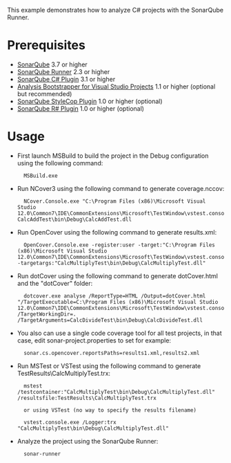 This example demonstrates how to analyze C# projects with the SonarQube Runner.

Prerequisites
=============
* [SonarQube](http://www.sonarsource.org/downloads/) 3.7 or higher
* [SonarQube Runner](http://docs.codehaus.org/x/N4KxDQ) 2.3 or higher
* [SonarQube C# Plugin](http://docs.codehaus.org/x/BIREDg) 3.1 or higher
* [Analysis Bootstrapper for Visual Studio Projects](http://docs.codehaus.org/x/TAA1Dg) 1.1 or higher (optional but recommended)
* [SonarQube StyleCop Plugin](http://docs.codehaus.org/x/BoNEDg) 1.0 or higher (optional)
* [SonarQube R# Plugin](http://docs.codehaus.org/x/CINEDg) 1.0 or higher (optional)

Usage
=====
* First launch MSBuild to build the project in the Debug configuration using the following command:

		MSBuild.exe

* Run NCover3 using the following command to generate coverage.nccov:

		NCover.Console.exe "C:\Program Files (x86)\Microsoft Visual Studio 12.0\Common7\IDE\CommonExtensions\Microsoft\TestWindow\vstest.console.exe" CalcAddTest\bin\Debug\CalcAddTest.dll

* Run OpenCover using the following command to generate results.xml:

		OpenCover.Console.exe -register:user -target:"C:\Program Files (x86)\Microsoft Visual Studio 12.0\Common7\IDE\CommonExtensions\Microsoft\TestWindow\vstest.console.exe" -targetargs:"CalcMultiplyTest\bin\Debug\CalcMultiplyTest.dll"

* Run dotCover using the following command to generate dotCover.html and the "dotCover" folder:

		dotcover.exe analyse /ReportType=HTML /Output=dotCover.html "/TargetExecutable=C:\Program Files (x86)\Microsoft Visual Studio 12.0\Common7\IDE\CommonExtensions\Microsoft\TestWindow\vstest.console.exe" /TargetWorkingDir=. /TargetArguments=CalcDivideTest\bin\Debug\CalcDivideTest.dll

* You also can use a single code coverage tool for all test projects, in that case, edit sonar-project.properties to set for example:

		sonar.cs.opencover.reportsPaths=results1.xml,results2.xml

* Run MSTest or VSTest using the following command to generate TestResults\CalcMultiplyTest.trx:

		mstest /testcontainer:"CalcMultiplyTest\bin\Debug\CalcMultiplyTest.dll" /resultsfile:TestResults\CalcMultiplyTest.trx

		or using VSTest (no way to specify the results filename)

		vstest.console.exe /Logger:trx "CalcMultiplyTest\bin\Debug\CalcMultiplyTest.dll"

* Analyze the project using the SonarQube Runner:

        sonar-runner
